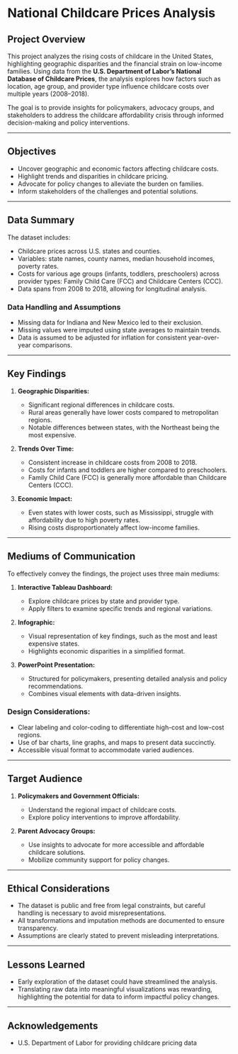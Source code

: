 # National Childcare Prices Analysis

## Project Overview
This project analyzes the rising costs of childcare in the United States, highlighting geographic disparities and the financial strain on low-income families. Using data from the **U.S. Department of Labor’s National Database of Childcare Prices**, the analysis explores how factors such as location, age group, and provider type influence childcare costs over multiple years (2008–2018).

The goal is to provide insights for policymakers, advocacy groups, and stakeholders to address the childcare affordability crisis through informed decision-making and policy interventions.

---

## Objectives
- Uncover geographic and economic factors affecting childcare costs.
- Highlight trends and disparities in childcare pricing.
- Advocate for policy changes to alleviate the burden on families.
- Inform stakeholders of the challenges and potential solutions.

---

## Data Summary
The dataset includes:
- Childcare prices across U.S. states and counties.
- Variables: state names, county names, median household incomes, poverty rates.
- Costs for various age groups (infants, toddlers, preschoolers) across provider types: Family Child Care (FCC) and Childcare Centers (CCC).
- Data spans from 2008 to 2018, allowing for longitudinal analysis.

### Data Handling and Assumptions
- Missing data for Indiana and New Mexico led to their exclusion.
- Missing values were imputed using state averages to maintain trends.
- Data is assumed to be adjusted for inflation for consistent year-over-year comparisons.

---

## Key Findings
1. **Geographic Disparities:** 
   - Significant regional differences in childcare costs.
   - Rural areas generally have lower costs compared to metropolitan regions.
   - Notable differences between states, with the Northeast being the most expensive.

2. **Trends Over Time:**
   - Consistent increase in childcare costs from 2008 to 2018.
   - Costs for infants and toddlers are higher compared to preschoolers.
   - Family Child Care (FCC) is generally more affordable than Childcare Centers (CCC).

3. **Economic Impact:**
   - Even states with lower costs, such as Mississippi, struggle with affordability due to high poverty rates.
   - Rising costs disproportionately affect low-income families.

---

## Mediums of Communication
To effectively convey the findings, the project uses three main mediums:
1. **Interactive Tableau Dashboard:** 
   - Explore childcare prices by state and provider type.
   - Apply filters to examine specific trends and regional variations.

2. **Infographic:**
   - Visual representation of key findings, such as the most and least expensive states.
   - Highlights economic disparities in a simplified format.

3. **PowerPoint Presentation:**
   - Structured for policymakers, presenting detailed analysis and policy recommendations.
   - Combines visual elements with data-driven insights.

### Design Considerations:
- Clear labeling and color-coding to differentiate high-cost and low-cost regions.
- Use of bar charts, line graphs, and maps to present data succinctly.
- Accessible visual format to accommodate varied audiences.

---

## Target Audience
1. **Policymakers and Government Officials:**
   - Understand the regional impact of childcare costs.
   - Explore policy interventions to improve affordability.

2. **Parent Advocacy Groups:**
   - Use insights to advocate for more accessible and affordable childcare solutions.
   - Mobilize community support for policy changes.

---

## Ethical Considerations
- The dataset is public and free from legal constraints, but careful handling is necessary to avoid misrepresentations.
- All transformations and imputation methods are documented to ensure transparency.
- Assumptions are clearly stated to prevent misleading interpretations.

---

## Lessons Learned
- Early exploration of the dataset could have streamlined the analysis.
- Translating raw data into meaningful visualizations was rewarding, highlighting the potential for data to inform impactful policy changes.

---

## Acknowledgements
- U.S. Department of Labor for providing childcare pricing data
